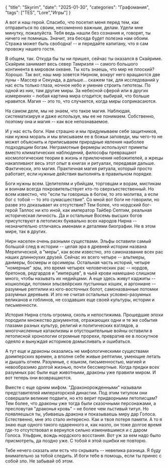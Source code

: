 {
"title": "Skyrim",
"date": "2025-01-30",
"categories": "Графомания",
"tags": ["TES", "Lore","Игры"]
}

А вот и наш герой. Спасибо, что посетил меня перед тем, как отправиться по своим, несомненно важным, делам. Удели мне минутку, пожалуйста. Тебя ведь нашли без сознания и, говорят, ты ничего не помнишь. Значит, эта беседа будет полезна нам обоим. Стража может быть свободна! -- и  передайте капитану, что я сам провожу нашего гостя. 

В общем, так. Откуда бы ты ни пришел, сейчас ты оказался в Скайриме. Скайрим занимает весь север Тамриэля -- самого большого континента в мировом океане. Ты хоть знаешь, что мир не плоский? Хорошо. Так вот, наш мир зовется Нирном, вокруг него вращаются две луны - Массер и Секунда, а дальше... скажем так, для исследований у нас есть только глаза, ночное небо и умение строить гипотезы. По одной из них, там другие миры. За небесной сферой или в других измерениях – любая картина мира сгодится; выбирай, что больше нравится. Магия -- это то, что случается, когда миры соприкасаются.

На самом деле, мы не знаем, что такое магия. Наблюдая, систематизируя и даже используя, мы ее не понимаем. Собственно, поэтому она и магия -- как все непознаваемое.

И у нас есть боги. Нам страшно и мы придумываем себе защитников, нам нужна мораль и мы вписываем ее в божьи заповеди, мы чего-то не может объяснить и приписываем природные явления наиболее подходящим богам. Неграмотные фермеры используют приметы вместо климатических наблюдений, философы превращают космологические теории в жизнь и приключения небожителей, а жрецы накапливают весь этот опыт в книгах и ритуалах, передавая дальше. Фактически, это магия. Практичная магия ритуала, который просто работает, если нужные действия выполнять в правильном порядке.

Боги нужны всем. Целителям и убийцам, торговцам и ворам, мистикам и воинам всегда покровительствует кто-то сверхъестественный. Но всем известно, что "если ты говоришь в богом, то это молитва, а если бог с тобой -- то это сумасшествие". Со мной вот боги не говорили, но разве это доказывает их отсутствие? Тем более, что нордский бог-герой Таллос ни кто иной, как император Тайбер Септим, реальная историческая личность. Да и остальные Восемь высших богов присутствуют в летописях буквально всех народов Нирна -- незначительно отличаясь именами и деталями биографии. Не в этом мире, так в других.

Нирн населен очень разными существами. Эльфы оставили самый большой след в истории -- целая эра в древней истории названа Меретической, а "меры", как всем известно, это самоназвание всех рас наших длинноухих друзей. Сейчас их всего четыре -- альтмеры, данмеры, босмеры и орсимеры. Остальная часть историй, четыре "номерные" эры, это время четырех человеческих рас -- нордов, бретонов, редгардов и "имперцев", в чьей крови намешано слишком много, чтобы называть их недийцами. А еще здесь живут каджиты -- кошколюди, потомки эльсвейрских пустынных кошек, и аргониане -- разумные рептилии из юго-восточных болот, самоназванные потомки разумных деревьев. И это не считая остальных условно-разумных великанов и гоблинов, не создавших еще своей культуры, истории и письменности.

История Нирна столь огромна, сколь и непостижима. Прошедшие эпохи породили множество документов, отражающих одни и те же события глазами разных культур, религий и политических взглядов, а многочисленные катаклизмы и опустошительные войны оставили в летописной хронологии огромные прорехи, превратив ее в лоскутное одеяло и вынуждая историков домысливать и ошибаться.

А тут еще и драконы оказались не мифологическими существами доимперских времен, а вполне себе живые рептилии, умеющие летать и дышать огнем. Разумные, с языком, письменностью, магией и невообразимо долгой жизнью, почти бессмертные. Когда предки всех разумных рас были еще животными, драконы уже правили миром. И вот теперь они возвращаются.

Вместе с еще одним мифом. "Драконорожденными" называли представителей императорской династии. Под этим титулом они совершали великие подвиги, но кто верит придворными летописцам? Тем более, что драконы уже тогда были сказочными персонажами, а пресловутая "драконья кровь" –  не более чем льстивый титул. Но появляешься ты, убиваешь дракона и показываешь миру дар Голоса. Естественно, мне это стало интересно. Как и твоя потеря памяти. А то я знаю еще одного такого одаренного и, как назло, он тоже долгое время где-то отсутствовал и вернулся сильно изменившимся и с даром Голоса. Ульфрик, вождь нордского восстания. Вот уж за кем надо было присмотреть, да поздно уже. С тобой я этой ошибки не повторю.

Тебе нечего сказать или есть что скрывать -- невелика разница. Я буду внимательно за тобой следить. И боги тебе в помощь, если ты принес с собой зло. Не забывай об этом.
